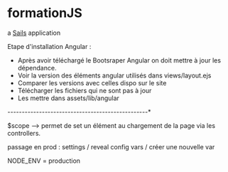 # formationJS

a [Sails](http://sailsjs.org) application

Etape d'installation Angular : 
- Après avoir téléchargé le Bootsraper Angular on doit mettre à jour les dépendance.
- Voir la version des éléments angular utilisés dans views/layout.ejs
- Comparer les versions avec celles dispo sur le site 
- Télécharger les fichiers qui ne sont pas à jour
- Les mettre dans assets/lib/angular

-*-*-*-*-*-*-*-*-*-*-*-*-*-*-*-*-*-*-*-*-*-*-*-*-*-*-*-*-*-*-*-*-*-*-*-*-*-*-*-*-*-*-*-*-*-*-*-*-*

$scope --> permet de set un élément au chargement de la page via les controllers. 

passage en prod : settings / reveal config vars / créer une nouvelle var

NODE_ENV = production